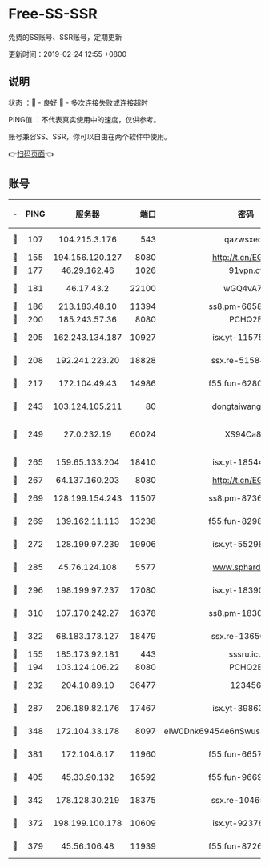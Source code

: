 # Free-SS-SSR

免费的SS账号、SSR账号，定期更新

更新时间：2019-02-24 12:55 +0800

## 说明

状态     ：🙂 - 良好 🙁 - 多次连接失败或连接超时

PING值   ：不代表真实使用中的速度，仅供参考。

账号兼容SS、SSR，你可以自由在两个软件中使用。

👉[扫码页面](https://liesauer.github.io/free-ss-ssr.github.io/)👈

## 账号

|-|PING|服务器|端口|密码|加密方式|区域|
|:----:|:----:|:-----:|-----:|:----:|:----:|:----:|
|🙂|107|104.215.3.176|543|qazwsxedc|aes-256-gcm|JP|
|🙂|155|194.156.120.127|8080|http://t.cn/EGJIyrl|rc4-md5|RU|
|🙂|177|46.29.162.46|1026|91vpn.cf|rc4-md5|RU|
|🙂|181|46.17.43.2|22100|wGQ4vA7D|aes-256-gcm|RU|
|🙂|186|213.183.48.10|11394|ss8.pm-66583704|rc4-md5|RU|
|🙂|200|185.243.57.36|8080|PCHQ2E|rc4-md5|US|
|🙂|205|162.243.134.187|10927|isx.yt-11575973|aes-256-cfb|US|
|🙂|208|192.241.223.20|18828|ssx.re-51584753|aes-256-cfb|US|
|🙂|217|172.104.49.43|14986|f55.fun-62809242|aes-256-cfb|SG|
|🙂|243|103.124.105.211|80|dongtaiwang.com|aes-256-cfb|US|
|🙂|249|27.0.232.19|60024|XS94Ca8K|xchacha20-ietf-poly1305|HK|
|🙂|265|159.65.133.204|18410|isx.yt-18544574|aes-256-cfb|SG|
|🙂|267|64.137.160.203|8080|http://t.cn/EGJIyrl|rc4-md5|CA|
|🙂|269|128.199.154.243|11507|ss8.pm-87365089|aes-256-cfb|SG|
|🙂|269|139.162.11.113|13238|f55.fun-82987043|aes-256-cfb|SG|
|🙂|272|128.199.97.239|19906|isx.yt-55298055|aes-256-cfb|SG|
|🙂|285|45.76.124.108|5577|www.sphard.com|aes-256-cfb|AU|
|🙂|296|198.199.97.237|17080|isx.yt-18390147|aes-256-cfb|US|
|🙂|310|107.170.242.27|16378|ss8.pm-18305798|aes-256-cfb|US|
|🙂|322|68.183.173.127|18479|ssx.re-13656982|aes-256-cfb|US|
|🙂|155|185.173.92.181|443|sssru.icu|rc4-md5|RU|
|🙂|194|103.124.106.22|8080|PCHQ2E|rc4-md5|US|
|🙂|232|204.10.89.10|36477|123456|aes-256-cfb|US|
|🙂|287|206.189.82.176|17467|isx.yt-39863046|aes-256-cfb|SG|
|🙂|348|172.104.33.178|8097|eIW0Dnk69454e6nSwuspv9DmS201tQ0D|aes-256-cfb|SG|
|🙂|381|172.104.6.17|11960|f55.fun-66579166|aes-256-cfb|US|
|🙂|405|45.33.90.132|16592|f55.fun-96694755|aes-256-cfb|US|
|🙁|342|178.128.30.219|18375|ssx.re-10465888|aes-256-cfb|SG|
|🙁|372|198.199.100.178|10609|isx.yt-92376934|aes-256-cfb|US|
|🙁|379|45.56.106.48|11939|f55.fun-87263738|aes-256-cfb|US|
